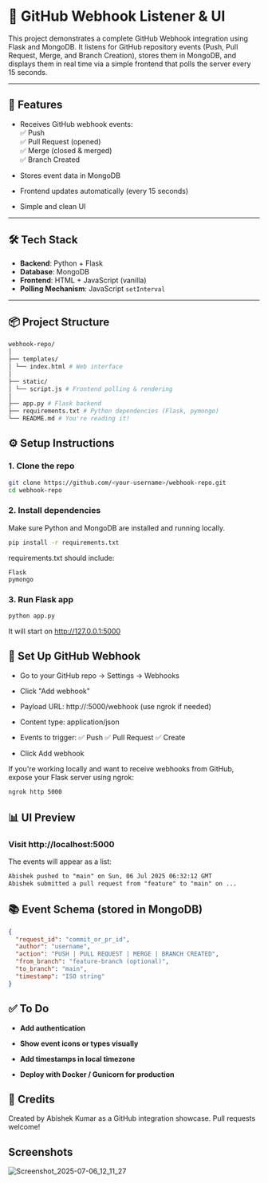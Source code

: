 # 🔔 GitHub Webhook Listener & UI

This project demonstrates a complete GitHub Webhook integration using Flask and MongoDB. It listens for GitHub repository events (Push, Pull Request, Merge, and Branch Creation), stores them in MongoDB, and displays them in real time via a simple frontend that polls the server every 15 seconds.

---

## 🚀 Features

- Receives GitHub webhook events:  
  ✅ Push  
  ✅ Pull Request (opened)  
  ✅ Merge (closed & merged)  
  ✅ Branch Created

- Stores event data in MongoDB
- Frontend updates automatically (every 15 seconds)
- Simple and clean UI

---

## 🛠️ Tech Stack

- **Backend**: Python + Flask  
- **Database**: MongoDB  
- **Frontend**: HTML + JavaScript (vanilla)  
- **Polling Mechanism**: JavaScript `setInterval`

---

## 📦 Project Structure
```bash
webhook-repo/
│
├── templates/
│ └── index.html # Web interface
│
├── static/
│ └── script.js # Frontend polling & rendering
│
├── app.py # Flask backend
├── requirements.txt # Python dependencies (Flask, pymongo)
└── README.md # You're reading it!
```

## ⚙️ Setup Instructions

### 1. Clone the repo

```bash
git clone https://github.com/<your-username>/webhook-repo.git
cd webhook-repo
```

### 2. Install dependencies
Make sure Python and MongoDB are installed and running locally.

```bash
pip install -r requirements.txt
```

requirements.txt should include:
```nginx
Flask
pymongo
```

### 3. Run Flask app
```bash
python app.py
```

It will start on http://127.0.0.1:5000

## 🔗 Set Up GitHub Webhook
- Go to your GitHub repo → Settings → Webhooks

- Click "Add webhook"

- Payload URL: http://<your-ip>:5000/webhook (use ngrok if needed)

- Content type: application/json

- Events to trigger:
✅ Push
✅ Pull Request
✅ Create

- Click Add webhook

If you're working locally and want to receive webhooks from GitHub, expose your Flask server using ngrok:

```bash
ngrok http 5000
```

## 📊 UI Preview
### Visit http://localhost:5000

The events will appear as a list:

``` html
Abishek pushed to "main" on Sun, 06 Jul 2025 06:32:12 GMT
Abishek submitted a pull request from "feature" to "main" on ...
```

##  📚 Event Schema (stored in MongoDB)
```json
{
  "request_id": "commit_or_pr_id",
  "author": "username",
  "action": "PUSH | PULL REQUEST | MERGE | BRANCH CREATED",
  "from_branch": "feature-branch (optional)",
  "to_branch": "main",
  "timestamp": "ISO string"
}
```

## ✅ To Do
 - **Add authentication**

 - **Show event icons or types visually**

 - **Add timestamps in local timezone**

 - **Deploy with Docker / Gunicorn for production**

## 🧠 Credits

Created by Abishek Kumar as a GitHub integration showcase.
Pull requests welcome!

## Screenshots

![Screenshot_2025-07-06_12_11_27](https://github.com/user-attachments/assets/6abac03f-f0f0-4597-8090-e2f695a7230c)
